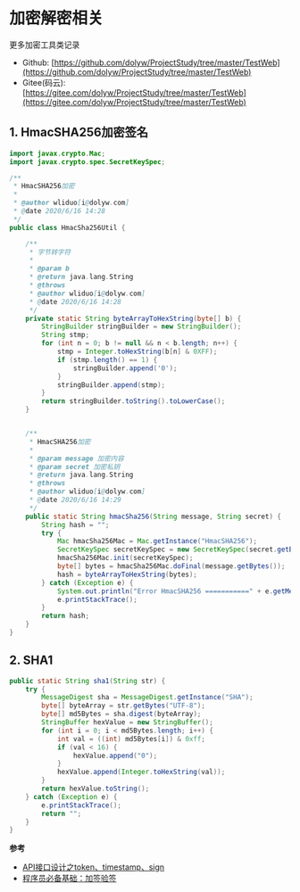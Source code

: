 # 加密解密相关

更多加密工具类记录

* Github: [https://github.com/dolyw/ProjectStudy/tree/master/TestWeb](https://github.com/dolyw/ProjectStudy/tree/master/TestWeb)
* Gitee(码云): [https://gitee.com/dolyw/ProjectStudy/tree/master/TestWeb](https://gitee.com/dolyw/ProjectStudy/tree/master/TestWeb)

## 1. HmacSHA256加密签名

```java
import javax.crypto.Mac;
import javax.crypto.spec.SecretKeySpec;

/**
 * HmacSHA256加密
 *
 * @author wliduo[i@dolyw.com]
 * @date 2020/6/16 14:28
 */
public class HmacSha256Util {

    /**
     * 字节转字符
     *
     * @param b
     * @return java.lang.String
     * @throws
     * @author wliduo[i@dolyw.com]
     * @date 2020/6/16 14:28
     */
    private static String byteArrayToHexString(byte[] b) {
        StringBuilder stringBuilder = new StringBuilder();
        String stmp;
        for (int n = 0; b != null && n < b.length; n++) {
            stmp = Integer.toHexString(b[n] & 0XFF);
            if (stmp.length() == 1) {
                stringBuilder.append('0');
            }
            stringBuilder.append(stmp);
        }
        return stringBuilder.toString().toLowerCase();
    }


    /**
     * HmacSHA256加密
     *
     * @param message 加密内容
	 * @param secret 加密私钥
     * @return java.lang.String
     * @throws
     * @author wliduo[i@dolyw.com]
     * @date 2020/6/16 14:29
     */
    public static String hmacSha256(String message, String secret) {
        String hash = "";
        try {
            Mac hmacSha256Mac = Mac.getInstance("HmacSHA256");
            SecretKeySpec secretKeySpec = new SecretKeySpec(secret.getBytes(), "HmacSHA256");
            hmacSha256Mac.init(secretKeySpec);
            byte[] bytes = hmacSha256Mac.doFinal(message.getBytes());
            hash = byteArrayToHexString(bytes);
        } catch (Exception e) {
            System.out.println("Error HmacSHA256 ===========" + e.getMessage());
            e.printStackTrace();
        }
        return hash;
    }
}
```

## 2. SHA1

```java
public static String sha1(String str) {
    try {
        MessageDigest sha = MessageDigest.getInstance("SHA");
        byte[] byteArray = str.getBytes("UTF-8");
        byte[] md5Bytes = sha.digest(byteArray);
        StringBuffer hexValue = new StringBuffer();
        for (int i = 0; i < md5Bytes.length; i++) {
            int val = ((int) md5Bytes[i]) & 0xff;
            if (val < 16) {
                hexValue.append("0");
            }
            hexValue.append(Integer.toHexString(val));
        }
        return hexValue.toString();
    } catch (Exception e) {
        e.printStackTrace();
        return "";
    }
}
```

**参考**

* [API接口设计之token、timestamp、sign](https://www.cnblogs.com/jurendage/p/12653865.html)
* [程序员必备基础：加签验签](https://mp.weixin.qq.com/s/puPTgherQ8H9GSoW3YLMpw)<!-- (https://github.com/whx123/JavaHome/blob/master/%E5%B7%A5%E4%BD%9C%E6%80%BB%E7%BB%93/%E5%A6%82%E4%BD%95%E8%AE%BE%E8%AE%A1%E4%B8%80%E4%B8%AA%E5%AE%89%E5%85%A8%E5%AF%B9%E5%A4%96%E7%9A%84%E6%8E%A5%E5%8F%A3%EF%BC%9F%E5%8A%A0%E7%AD%BE%E9%AA%8C%E7%AD%BE%E4%BA%86%E8%A7%A3%E4%B8%80%E4%B8%8B.md) -->
